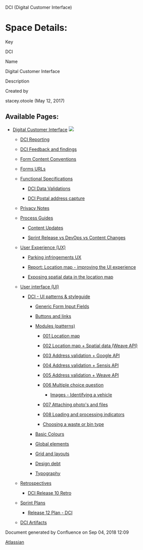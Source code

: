 
DCI (Digital Customer Interface)  

Space Details:
==============

Key

DCI

Name

Digital Customer Interface

Description

Created by

stacey.otoole (May 12, 2017)

  
  

Available Pages:
----------------

*   [Digital Customer Interface](Digital-Customer-Interface_16581078.html) ![](images/icons/contenttypes/home_page_16.png)
    
    *   [DCI Reporting](DCI-Reporting_19473003.html)
    
    *   [DCI Feedback and findings](DCI-Feedback-and-findings_19473243.html)
    
    *   [Form Content Conventions](Form-Content-Conventions_19469740.html)
    
    *   [Forms URLs](Forms-URLs_19466599.html)
    
    *   [Functional Specifications](Functional-Specifications_19469550.html)
        
        *   [DCI Data Validations](DCI-Data-Validations_19466517.html)
        
        *   [DCI Postal address capture](DCI-Postal-address-capture_19471500.html)
    
    *   [Privacy Notes](Privacy-Notes_19471815.html)
    
    *   [Process Guides](Process-Guides_19464523.html)
        
        *   [Content Updates](Content-Updates_19464525.html)
        
        *   [Sprint Release vs DevOps vs Content Changes](Sprint-Release-vs-DevOps-vs-Content-Changes_19466779.html)
    
    *   [User Experience (UX)](19471379.html)
        
        *   [Parking infringements UX](Parking-infringements-UX_19471383.html)
        
        *   [Report: Location map - improving the UI experience](19471381.html)
        
        *   [Exposing spatial data in the location map](Exposing-spatial-data-in-the-location-map_27664988.html)
    
    *   [User interface (UI)](19471377.html)
        *   [DCI - UI patterns & styleguide](19471217.html)
            
            *   [Generic Form Input Fields](Generic-Form-Input-Fields_19471543.html)
            
            *   [Buttons and links](Buttons-and-links_19471781.html)
            
            *   [Modules (patterns)](19471791.html)
                
                *   [001 Location map](001-Location-map_33292871.html)
                
                *   [002 Location map + Spatial data (Weave API)](33292890.html)
                
                *   [003 Address validation + Google API](33292899.html)
                
                *   [004 Address validation + Sensis API](33292901.html)
                
                *   [005 Address validation + Weave API](33292903.html)
                
                *   [006 Multiple choice question](006-Multiple-choice-question_33292927.html)
                    *   [Images - Identifying a vehicle](Images---Identifying-a-vehicle_33292957.html)
                
                *   [007 Attaching photo's and files](33292944.html)
                
                *   [008 Loading and processing indicators](008-Loading-and-processing-indicators_33292947.html)
                
                *   [Choosing a waste or bin type](Choosing-a-waste-or-bin-type_33293067.html)
            
            *   [Basic Colours](Basic-Colours_19471976.html)
            
            *   [Global elements](Global-elements_19472003.html)
            
            *   [Grid and layouts](Grid-and-layouts_19472148.html)
            
            *   [Design debt](Design-debt_19472065.html)
            
            *   [Typography](Typography_27663975.html)
    
    *   [Retrospectives](Retrospectives_27657273.html)
        *   [DCI Release 10 Retro](DCI-Release-10-Retro_27657275.html)
    
    *   [Sprint Plans](Sprint-Plans_27664459.html)
        *   [Release 12 Plan - DCI](Release-12-Plan---DCI_27664461.html)
    
    *   [DCI Artifacts](DCI-Artifacts_33293005.html)

Document generated by Confluence on Sep 04, 2018 12:09

[Atlassian](http://www.atlassian.com/)
